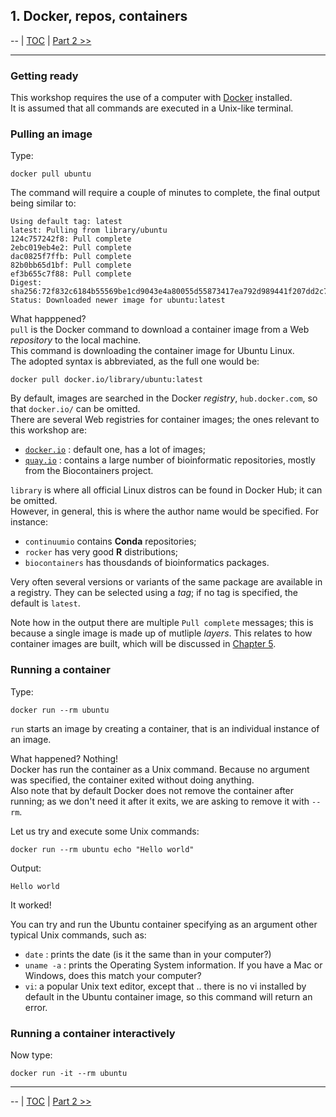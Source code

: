 ## 1. Docker, repos, containers

 \-\-
 | [TOC](https://github.com/PawseySC/bio-workshop-18/blob/master/TableOfContents.md) |
 [Part 2 \>\>](https://github.com/PawseySC/bio-workshop-18/blob/master/2.fastqc.md)
______

### Getting ready
This workshop requires the use of a computer with [Docker](https://www.docker.com) installed.  
It is assumed that all commands are executed in a Unix-like terminal.

### Pulling an image
Type:

    docker pull ubuntu

The command will require a couple of minutes to complete, the final output being similar to:

    Using default tag: latest
   	latest: Pulling from library/ubuntu
   	124c757242f8: Pull complete 
   	2ebc019eb4e2: Pull complete 
   	dac0825f7ffb: Pull complete 
   	82b0bb65d1bf: Pull complete 
   	ef3b655c7f88: Pull complete 
   	Digest: sha256:72f832c6184b55569be1cd9043e4a80055d55873417ea792d989441f207dd2c7
   	Status: Downloaded newer image for ubuntu:latest

What happpened?  
`pull` is the Docker command to download a container image from a Web *repository* to the local machine.  
This command is downloading the container image for Ubuntu Linux.  
The adopted syntax is abbreviated, as the full one would be:

    docker pull docker.io/library/ubuntu:latest

By default, images are searched in the Docker *registry*, `hub.docker.com`, so that `docker.io/` can be omitted.  
There are several Web registries for container images; the ones relevant to this workshop are:
- [`docker.io`](https://hub.docker.com) : default one, has a lot of images;
- [`quay.io`](https://quay.io) : contains a large number of bioinformatic repositories, mostly from the Biocontainers project.

`library` is where all official Linux distros can be found in Docker Hub; it can be omitted.  
However, in general, this is where the author name would be specified. For instance:
- `continuumio` contains **Conda** repositories;
- `rocker` has very good **R** distributions;
- `biocontainers` has thousdands of bioinformatics packages.

Very often several versions or variants of the same package are available in a registry. They can be selected using a *tag*; if no tag is specified, the default is `latest`.

Note how in the output there are multiple `Pull complete` messages; this is because a single image is made up of mutliple *layers*. This relates to how container images are built, which will be discussed in [Chapter 5](https://github.com/PawseySC/bio-workshop-18/blob/master/5.sincell_workflow.md).

### Running a container
Type:

    docker run --rm ubuntu

`run` starts an image by creating a container, that is an individual instance of an image.  

What happened? Nothing!  
Docker has run the container as a Unix command. Because no argument was specified, the container exited without doing anything.  
Also note that by default Docker does not remove the container after running; as we don't need it after it exits, we are asking to remove it with `--rm`.

Let us try and execute some Unix commands:

    docker run --rm ubuntu echo "Hello world"

Output:

    Hello world

It worked!

You can try and run the Ubuntu container specifying as an argument other typical Unix commands, such as:
- `date` : prints the date (is it the same than in your computer?)
- `uname -a` : prints the Operating System information. If you have a Mac or Windows, does this match your computer?
- `vi`: a popular Unix text editor, except that .. there is no vi installed by default in the Ubuntu container image, so this command will return an error.

### Running a container interactively
Now type:

    docker run -it --rm ubuntu







______
 \-\-
 | [TOC](https://github.com/PawseySC/bio-workshop-18/blob/master/TableOfContents.md) |
 [Part 2 \>\>](https://github.com/PawseySC/bio-workshop-18/blob/master/2.fastqc.md)
